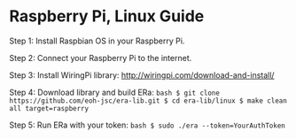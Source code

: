 # Raspberry Pi, Linux Guide

Step 1: Install Raspbian OS in your Raspberry Pi.

Step 2: Connect your Raspberry Pi to the internet.

Step 3: Install WiringPi library:
    http://wiringpi.com/download-and-install/

Step 4: Download library and build ERa:
    ```bash
    $ git clone https://github.com/eoh-jsc/era-lib.git
    $ cd era-lib/linux
    $ make clean all target=raspberry
    ```

Step 5: Run ERa with your token:
    ```bash
    $ sudo ./era --token=YourAuthToken
    ```
